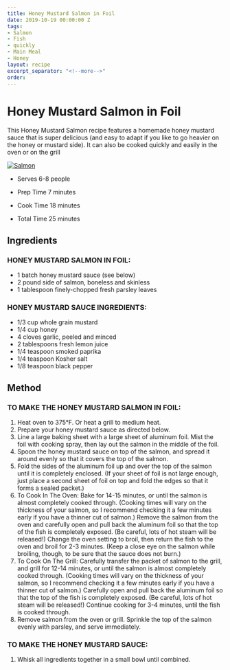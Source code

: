 ```yaml
---
title: Honey Mustard Salmon in Foil
date: 2019-10-19 00:00:00 Z
tags:
- Salmon
- Fish
- quickly
- Main Meal
- Honey
layout: recipe
excerpt_separator: "<!--more-->"
order:
---
```


# Honey Mustard Salmon in Foil

This Honey Mustard Salmon recipe features a homemade honey mustard sauce that is super delicious (and easy to adapt if you like to go heavier on the honey or mustard side).  It can also be cooked quickly and easily in the oven or on the grill


<!--more-->

[![Salmon](/_uploads/salmon.png)](/_uploads/salmon.png)

- Serves 6-8 people

- Prep Time 7 minutes
- Cook Time 18 minutes
- Total Time 25 minutes

## Ingredients

### HONEY MUSTARD SALMON IN FOIL:
- 1 batch honey mustard sauce (see below)
- 2 pound side of salmon, boneless and skinless
- 1 tablespoon finely-chopped fresh parsley leaves


### HONEY MUSTARD SAUCE INGREDIENTS:
- 1/3 cup whole grain mustard
- 1/4 cup honey
- 4 cloves garlic, peeled and minced
- 2 tablespoons fresh lemon juice
- 1/4 teaspoon smoked paprika
- 1/4 teaspoon Kosher salt
- 1/8 teaspoon black pepper



## Method

### TO MAKE THE HONEY MUSTARD SALMON IN FOIL:
1. Heat oven to 375°F.  Or heat a grill to medium heat.
2. Prepare your honey mustard sauce as directed below.
3. Line a large baking sheet with a large sheet of aluminum foil.  Mist the foil with cooking spray, then lay out the salmon in the middle of the foil.
4. Spoon the honey mustard sauce on top of the salmon, and spread it around evenly so that it covers the top of the salmon.
5. Fold the sides of the aluminum foil up and over the top of the salmon until it is completely enclosed.  (If your sheet of foil is not large enough, just place a second sheet of foil on top and fold the edges so that it forms a sealed packet.)
6. To Cook In The Oven: Bake for 14-15 minutes, or until the salmon is almost completely cooked through.  (Cooking times will vary on the thickness of your salmon, so I recommend checking it a few minutes early if you have a thinner cut of salmon.)  Remove the salmon from the oven and carefully open and pull back the aluminum foil so that the top of the fish is completely exposed.  (Be careful, lots of hot steam will be released!)  Change the oven setting to broil, then return the fish to the oven and broil for 2-3 minutes.  (Keep a close eye on the salmon while broiling, though, to be sure that the sauce does not burn.)
7. To Cook On The Grill: Carefully transfer the packet of salmon to the grill, and grill for 12-14 minutes, or until the salmon is almost completely cooked through.  (Cooking times will vary on the thickness of your salmon, so I recommend checking it a few minutes early if you have a thinner cut of salmon.)  Carefully open and pull back the aluminum foil so that the top of the fish is completely exposed.  (Be careful, lots of hot steam will be released!)  Continue cooking for 3-4 minutes, until the fish is cooked through.
8. Remove salmon from the oven or grill.  Sprinkle the top of the salmon evenly with parsley, and serve immediately.


### TO MAKE THE HONEY MUSTARD SAUCE:
1. Whisk all ingredients together in a small bowl until combined.
